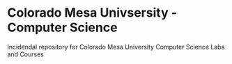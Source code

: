 # Colorado Mesa Univsersity - Computer Science

Incidendal repository for Colorado Mesa University Computer Science Labs and Courses
